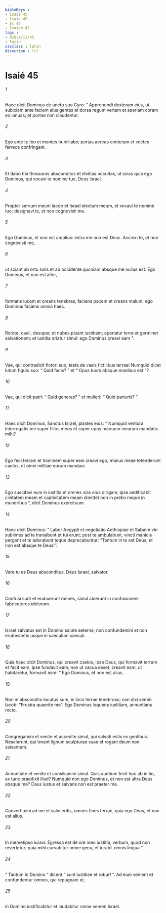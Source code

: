 ```yaml
---
bibleKeys : 
- Isaié 45
- Isaïe 45
- Is 45
- Isaiah 45
tags : 
- Bible/Is/45
- latin
cssclass : latin
direction : ltr
---
```


# Isaié 45

###### 1
Haec dicit Dominus de uncto suo Cyro: “ Apprehendi dexteram eius, ut subiciam ante faciem eius gentes et dorsa regum vertam et aperiam coram eo ianuas; et portae non claudentur.
###### 2
Ego ante te ibo et montes humiliabo; portas aereas conteram et vectes ferreos confringam.
###### 3
Et dabo tibi thesauros absconditos et divitias occultas, ut scias quia ego Dominus, qui vocavi te nomine tuo, Deus Israel.
###### 4
Propter servum meum Iacob et Israel electum meum, et vocavi te nomine tuo; designavi te, et non cognovisti me.
###### 5
Ego Dominus, et non est amplius: extra me non est Deus. Accinxi te, et non cognovisti me,
###### 6
ut sciant ab ortu solis et ab occidente quoniam absque me nullus est. Ego Dominus, et non est alter,
###### 7
formans lucem et creans tenebras, faciens pacem et creans malum: ego Dominus faciens omnia haec.
###### 8
Rorate, caeli, desuper, et nubes pluant iustitiam; aperiatur terra et germinet salvationem; et iustitia oriatur simul: ego Dominus creavi eam ”.
###### 9
Vae, qui contradicit fictori suo, testa de vasis fictilibus terrae! Numquid dicet lutum figulo suo: “ Quid facis? ” et “ Opus tuum absque manibus est ”?
###### 10
Vae, qui dicit patri: “ Quid generas? ” et mulieri: “ Quid parturis? ”.
###### 11
Haec dicit Dominus, Sanctus Israel, plastes eius: “ Numquid ventura interrogatis me super filios meos et super opus manuum mearum mandatis mihi?
###### 12
Ego feci terram et hominem super eam creavi ego; manus meae tetenderunt caelos, et omni militiae eorum mandavi.
###### 13
Ego suscitavi eum in iustitia et omnes vias eius dirigam; ipse aedificabit civitatem meam et captivitatem meam dimittet non in pretio neque in muneribus ”, dicit Dominus exercituum.
###### 14
Haec dicit Dominus: “ Labor Aegypti et negotiatio Aethiopiae et Sabaim viri sublimes ad te transibunt et tui erunt; post te ambulabunt, vincti manicis pergent et te adorabunt teque deprecabuntur: “Tantum in te est Deus, et non est absque te Deus!”.
###### 15
Vere tu es Deus absconditus, Deus Israel, salvator.
###### 16
Confusi sunt et erubuerunt omnes, simul abierunt in confusionem fabricatores idolorum.
###### 17
Israel salvatus est in Domino salute aeterna; non confundemini et non erubescetis usque in saeculum saeculi.
###### 18
Quia haec dicit Dominus, qui creavit caelos, ipse Deus, qui formavit terram et fecit eam, ipse fundavit eam; non ut vacua esset, creavit eam, ut habitaretur, formavit eam: “ Ego Dominus, et non est alius.
###### 19
Non in abscondito locutus sum, in loco terrae tenebroso; non dixi semini Iacob: “Frustra quaerite me”. Ego Dominus loquens iustitiam, annuntians recta.
###### 20
Congregamini et venite et accedite simul, qui salvati estis ex gentibus. Nescierunt, qui levant lignum sculpturae suae et rogant deum non salvantem.
###### 21
Annuntiate et venite et consiliamini simul. Quis auditum fecit hoc ab initio, ex tunc praedixit illud? Numquid non ego Dominus, et non est ultra Deus absque me? Deus iustus et salvans non est praeter me.
###### 22
Convertimini ad me et salvi eritis, omnes fines terrae, quia ego Deus, et non est alius.
###### 23
In memetipso iuravi: Egressa est de ore meo iustitia, verbum, quod non revertetur; quia mihi curvabitur omne genu, et iurabit omnis lingua ”.
###### 24
“ Tantum in Domino ” dicent “ sunt iustitiae et robur! ”. Ad eum venient et confundentur omnes, qui repugnant ei;
###### 25
in Domino iustificabitur et laudabitur omne semen Israel.
